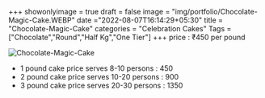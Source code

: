 +++
showonlyimage = true
draft = false
image = "img/portfolio/Chocolate-Magic-Cake.WEBP"
date ="2022-08-07T16:14:29+05:30"
title = "Chocolate-Magic-Cake"
categories = "Celebration Cakes"
Tags = ["Chocolate","Round","Half Kg","One Tier"]
+++
price : ₹450 per pound
<!--more-->
![Chocolate-Magic-Cake](/img/portfolio/Chocolate-Magic-Cake.WEBP)
* 1 pound cake price serves 8-10 persons : 450
* 2 pound cake price serves 10-20 persons : 900
* 3 pound cake price serves 20-30 persons : 1350
